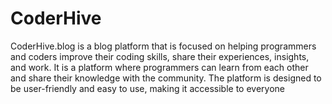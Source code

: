 # CoderHive
CoderHive.blog is a blog platform that is focused on helping programmers and coders improve their coding skills, share their experiences, insights, and work. It is a platform where programmers can learn from each other and share their knowledge with the community. The platform is designed to be user-friendly and easy to use, making it accessible to everyone

